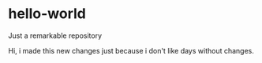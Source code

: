 # hello-world
Just a remarkable repository

Hi, i made this new changes just because i don't like days without changes.
